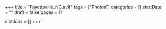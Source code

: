 +++
title = "Fayetteville_NC.avif"
tags = ["Photos"]
categories = []
startDate = ""
draft = false
pages = []

citations = []
+++
